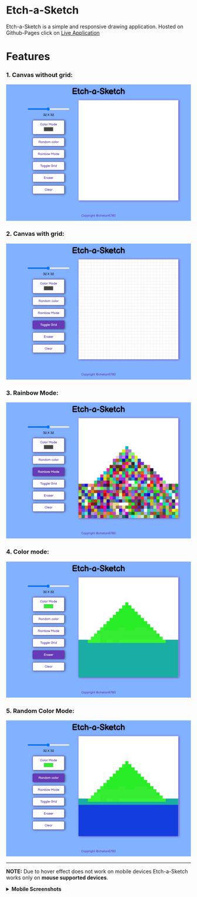 # Etch-a-Sketch

Etch-a-Sketch is a simple and responsive drawing application.
Hosted on Github-Pages click on [Live Application](https://chetan6780.github.io/Etch-a-Sketch/)

# Features

### 1. Canvas without grid:

![With no Grid](images/noGrid.png)

### 2. Canvas with grid:

![With Grid](images/grid.png)

### 3. Rainbow Mode:

![Rainbow Mode](images/rainbow.png)

### 4. Color mode:

![Color mode](images/colorMode.png)

### 5. Random Color Mode:

![Random Color Mode](images/randomColor.png)

---

**NOTE:** Due to hover effect does not work on mobile devices Etch-a-Sketch works only on **mouse supported devices**.

<details>
    <summary><b> Mobile Screenshots</b></summary>
    <div style="display: flex; justify-content: space-between; align-items: center;">
        <img src="images/mobileNoG.png" alt="mobile no grid" style="width: 40%;">
        <img src="images/mobileG.png" alt="mobile grid" style="width: 40%;">
    </div>
</details>
